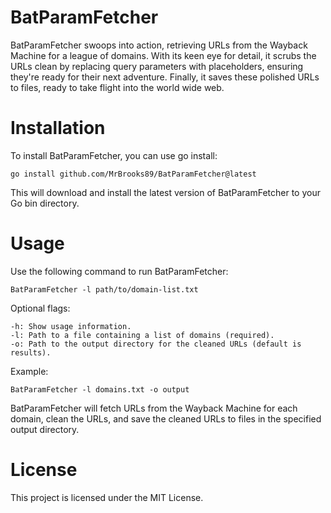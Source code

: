 # BatParamFetcher

BatParamFetcher swoops into action, retrieving URLs from the Wayback Machine for a league of domains. With its keen eye for detail, it scrubs the URLs clean by replacing query parameters with placeholders, ensuring they're ready for their next adventure. Finally, it saves these polished URLs to files, ready to take flight into the world wide web.

# Installation 

To install BatParamFetcher, you can use go install:

```
go install github.com/MrBrooks89/BatParamFetcher@latest
```
This will download and install the latest version of BatParamFetcher to your Go bin directory.

# Usage 

Use the following command to run BatParamFetcher:

```
BatParamFetcher -l path/to/domain-list.txt
```

Optional flags:
```
-h: Show usage information.
-l: Path to a file containing a list of domains (required).
-o: Path to the output directory for the cleaned URLs (default is results).
```
Example:
```
BatParamFetcher -l domains.txt -o output
```
BatParamFetcher will fetch URLs from the Wayback Machine for each domain, clean the URLs, and save the cleaned URLs to files in the specified output directory.

# License

This project is licensed under the MIT License.
